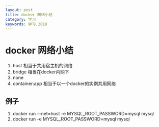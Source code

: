 ```yaml
---
layout: post
title: docker 网络小结
category: 学习
keywords: 学习,2018
---
```


# docker 网络小结

1. host 相当于共用宿主机的网络
2. bridge 相当在docker内网下
3. none
4. container:app 相当于以一个docker的实例共用网络


## 例子

1. docker run --net=host -e MYSQL_ROOT_PASSWORD=mysql mysql
2. docker run  -e MYSQL_ROOT_PASSWORD=mysql mysql


